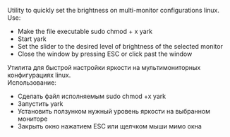 Utility to quickly set the brightness on multi-monitor configurations linux. 
Use:
* Make the file executable sudo chmod + x yark
* Start yark
* Set the slider to the desired level of brightness of the selected monitor
* Close the window by pressing ESC or click past the window

Утилита для быстрой настройки яркости на мультимониторных конфигурациях linux. </br>
Использование:
  * Сделать файл исполняемым sudo chmod +x yark
  * Запустить yark
  * Установить ползунком нужный уровень яркости на выбранном мониторе
  * Закрыть окно нажатием ESC или щелчком мыши мимо окна
